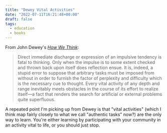 ```yaml
---
title: "Dewey Vital Activities"
date: "2022-07-11T16:21:48+00:00"
draft: false
tags:
  - education
  - books
---
```


From John Dewey's [*How We Think*](https://www.gutenberg.org/files/37423/37423-h/37423-h.htm):

> Direct immediate discharge or expression of an impulsive tendency is fatal to thinking. Only when the impulse is to some extent checked and thrown back upon itself does reflection ensue. It is, indeed, a stupid error to suppose that arbitrary tasks must be imposed from without in order to furnish the factor of perplexity and difficulty which is the necessary cue to thought. Every vital activity of any depth and range inevitably meets obstacles in the course of its effort to realize itself—a fact that renders the search for artificial or external problems quite superfluous.

A repeated point I'm picking up from Dewey is that "vital activities" (which I think map fairly closely to what we call "authentic tasks" now?) are the only way to learn. You're either learning by participating with your community in an activity vital to life, or you should just stop.



